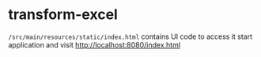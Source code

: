 # transform-excel

`/src/main/resources/static/index.html` contains UI code
to access it start application and visit [http://localhost:8080/index.html](http://localhost:8080/index.html)
